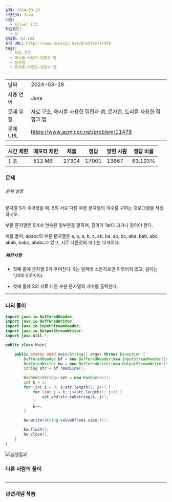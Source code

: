 ```yaml
---
날짜: 2024-03-28
사용언어: Java
시험:
  - Silver III
학습정도:
  - 상
정답률: 63.193
문제 URL: https://www.acmicpc.net/problem/11478
tags:
  - 자료-구조
  - 해시를-사용한-집합과-맵
  - 문자열
  - 트리를-사용한-집합과-맵
---
```


|        |                                          |
| ------ | ---------------------------------------- |
| 날짜     | 2024-03-28                               |
| 사용 언어  | Java                                     |
| 문제 유형  | 자료 구조, 해시를 사용한 집합과 맵, 문자열, 트리를 사용한 집합과 맵 |
| 문제 URL | https://www.acmicpc.net/problem/11478    |

|시간 제한|메모리 제한|제출|정답|맞힌 사람|정답 비율|
|---|---|---|---|---|---|
|1 초|512 MB|27304|17001|13867|63.193%|

### 문제

###### 문제 설명
문자열 S가 주어졌을 때, S의 서로 다른 부분 문자열의 개수를 구하는 프로그램을 작성하시오.

부분 문자열은 S에서 연속된 일부분을 말하며, 길이가 1보다 크거나 같아야 한다.

예를 들어, ababc의 부분 문자열은 a, b, a, b, c, ab, ba, ab, bc, aba, bab, abc, abab, babc, ababc가 있고, 서로 다른것의 개수는 12개이다.

##### 제한사항
- 첫째 줄에 문자열 S가 주어진다. S는 알파벳 소문자로만 이루어져 있고, 길이는 1,000 이하이다.

- 첫째 줄에 S의 서로 다른 부분 문자열의 개수를 출력한다.

---

### 나의 풀이

```java
import java.io.BufferedReader;
import java.io.BufferedWriter;
import java.io.InputStreamReader;
import java.io.OutputStreamWriter;
import java.util.*;

public class Main{

    public static void main(String[] args) throws Exception {
        BufferedReader bf = new BufferedReader(new InputStreamReader(System.in));
        BufferedWriter bw = new BufferedWriter(new OutputStreamWriter(System.out));
        String str = bf.readLine();

        HashSet<String> set = new HashSet<>();
        int k = 1;
        for (int i = 0; i<str.length(); i++) {
            for (int j = k; j<=str.length(); j++) {
                set.add(str.substring(i, j));
            }
            k++;
        }

        bw.write(String.valueOf(set.size()));

        bw.flush();
        bw.close();
    }
}
```

![실행결과](/assets/CodingTest/B11478.png)
### 다른 사람의 풀이

```java

```

---
### 관련개념 학습
